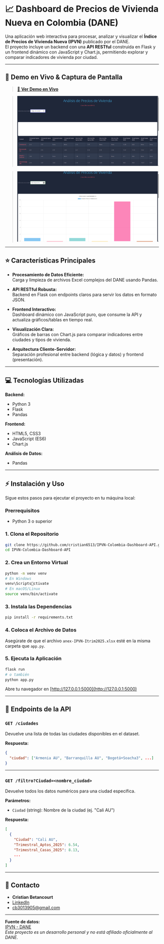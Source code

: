 # 📈 Dashboard de Precios de Vivienda Nueva en Colombia (DANE)

Una aplicación web interactiva para procesar, analizar y visualizar el **Índice de Precios de Vivienda Nueva (IPVN)** publicado por el DANE.  
El proyecto incluye un backend con una **API RESTful** construida en Flask y un frontend dinámico con JavaScript y Chart.js, permitiendo explorar y comparar indicadores de vivienda por ciudad.

---

## 🚀 Demo en Vivo & Captura de Pantalla

> [🔗 **Ver Demo en Vivo**](#)  


> ![Captura 1 de pantalla de la aplicación](captura1.png)  

> ![Captura 2 de pantalla de la aplicación](captura2.png)  


---

## ⭐ Características Principales

- **Procesamiento de Datos Eficiente:**  
  Carga y limpieza de archivos Excel complejos del DANE usando Pandas.

- **API RESTful Robusta:**  
  Backend en Flask con endpoints claros para servir los datos en formato JSON.

- **Frontend Interactivo:**  
  Dashboard dinámico con JavaScript puro, que consume la API y actualiza gráficos/tablas en tiempo real.

- **Visualización Clara:**  
  Gráficos de barras con Chart.js para comparar indicadores entre ciudades y tipos de vivienda.

- **Arquitectura Cliente-Servidor:**  
  Separación profesional entre backend (lógica y datos) y frontend (presentación).

---

## 💻 Tecnologías Utilizadas

**Backend:**
- Python 3
- Flask
- Pandas

**Frontend:**
- HTML5, CSS3
- JavaScript (ES6)
- Chart.js

**Análisis de Datos:**
- Pandas

---

## ⚡ Instalación y Uso

Sigue estos pasos para ejecutar el proyecto en tu máquina local:

### Prerrequisitos
- Python 3 o superior

### 1. Clona el Repositorio

```bash
git clone https://github.com/cristian6513/IPVN-Colombia-Dashboard-API.git
cd IPVN-Colombia-Dashboard-API
```

### 2. Crea un Entorno Virtual

```bash
python -m venv venv
# En Windows
venv\Scriptsctivate
# En macOS/Linux
source venv/bin/activate
```

### 3. Instala las Dependencias

```bash
pip install -r requirements.txt
```

### 4. Coloca el Archivo de Datos

Asegúrate de que el archivo `anex-IPVN-Itrim2025.xlsx` esté en la misma carpeta que `app.py`.

### 5. Ejecuta la Aplicación

```bash
flask run
# o también
python app.py
```

Abre tu navegador en [http://127.0.0.1:5000](http://127.0.0.1:5000)

---

## 📖 Endpoints de la API

### `GET /ciudades`
Devuelve una lista de todas las ciudades disponibles en el dataset.

**Respuesta:**
```json
{
  "ciudad": ["Armenia AU", "Barranquilla AU", "Bogotá+Soacha3", ...]
}
```

---

### `GET /filtro?Ciudad=<nombre_ciudad>`
Devuelve todos los datos numéricos para una ciudad específica.

**Parámetros:**  
- `Ciudad` (string): Nombre de la ciudad (ej. "Cali AU")

**Respuesta:**
```json
[
  {
    "Ciudad": "Cali AU",
    "Trimestral_Aptos_2025": 6.54,
    "Trimestral_Casas_2025": 8.13,
    ...
  }
]
```

---


## 📧 Contacto

- **Cristian Betancourt**
- [LinkedIn](https://www.linkedin.com/in/cristian-betancourt-barbosa-cjbb13/)
- cb3013905@gmail.com

---

**Fuente de datos:**  
[IPVN - DANE](https://www.dane.gov.co/index.php/estadisticas-por-tema/precios-y-costos/indice-de-precios-de-la-vivienda-nueva-ipvn)  
*Este proyecto es un desarrollo personal y no está afiliado oficialmente al DANE.*

